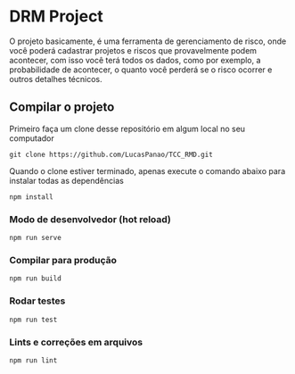 # DRM Project
O projeto basicamente, é uma ferramenta de gerenciamento de risco, onde você poderá cadastrar projetos e riscos que provavelmente podem acontecer, com isso você terá todos os dados, como por exemplo, a probabilidade de acontecer, o quanto você perderá se o risco ocorrer e outros detalhes técnicos.

## Compilar o projeto
Primeiro faça um clone desse repositório em algum local no seu computador
```
git clone https://github.com/LucasPanao/TCC_RMD.git
```

Quando o clone estiver terminado, apenas execute o comando abaixo para instalar todas as dependências
```
npm install
```

### Modo de desenvolvedor (hot reload)
```
npm run serve
```

### Compilar para produção
```
npm run build
```

### Rodar testes
```
npm run test
```

### Lints e correções em arquivos
```
npm run lint
```